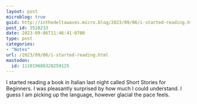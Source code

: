```yaml
---
layout: post
microblog: true
guid: http://inthedeltawaves.micro.blog/2023/09/06/i-started-reading.html
post_id: 3528233
date: 2023-09-06T11:46:41-0700
type: post
categories:
- "Notes"
url: /2023/09/06/i-started-reading.html
mastodon:
  id: 111019688328259125
---
```

I started reading a book in Italian last night called Short Stories for Beginners. I was pleasantly surprised by how much I could understand. I guess I am picking up the language, however glacial the pace feels. 

